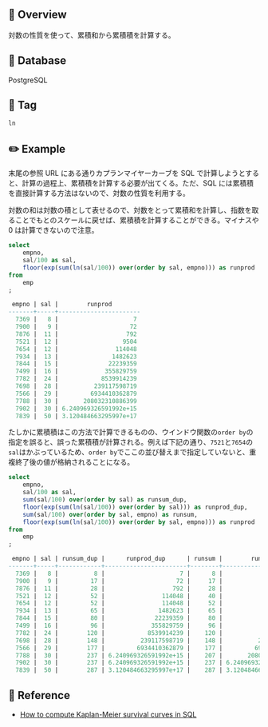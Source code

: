 ## :memo: Overview

対数の性質を使って、累積和から累積積を計算する。

## :floppy_disk: Database

PostgreSQL

## :bookmark: Tag

`ln`

## :pencil2: Example

末尾の参照 URL にある通りカプランマイヤーカーブを SQL で計算しようとすると、計算の過程上、累積積を計算する必要が出てくる。ただ、SQL には累積積を直接計算する方法はないので、対数の性質を利用する。

対数の和は対数の積として表せるので、対数をとって累積和を計算し、指数を取ることでもとのスケールに戻せば、累積積を計算することができる。マイナスや 0 は計算できないので注意。

```sql
select
	empno,
	sal/100 as sal,
	floor(exp(sum(ln(sal/100)) over(order by sal, empno))) as runprod
from
	emp
;

 empno | sal |        runprod
-------+-----+-----------------------
  7369 |   8 |                     7
  7900 |   9 |                    72
  7876 |  11 |                   792
  7521 |  12 |                  9504
  7654 |  12 |                114048
  7934 |  13 |               1482623
  7844 |  15 |              22239359
  7499 |  16 |             355829759
  7782 |  24 |            8539914239
  7698 |  28 |          239117598719
  7566 |  29 |         6934410362879
  7788 |  30 |       208032310886399
  7902 |  30 | 6.240969326591992e+15
  7839 |  50 | 3.120484663295997e+17
```

たしかに累積積はこの方法で計算できるものの、ウインドウ関数の`order by`の指定を誤ると、誤った累積積が計算される。例えば下記の通り、`7521`と`7654`の`sal`はかぶっているため、`order by`でここの並び替えまで指定していないと、重複終了後の値が格納されることになる。

```sql
select
	empno,
	sal/100 as sal,
	sum(sal/100) over(order by sal) as runsum_dup,
    floor(exp(sum(ln(sal/100)) over(order by sal))) as runprod_dup,
	sum(sal/100) over(order by sal, empno) as runsum,
    floor(exp(sum(ln(sal/100)) over(order by sal, empno))) as runprod
from
	emp
;

 empno | sal | runsum_dup |      runprod_dup      | runsum |        runprod
-------+-----+------------+-----------------------+--------+-----------------------
  7369 |   8 |          8 |                     7 |      8 |                     7
  7900 |   9 |         17 |                    72 |     17 |                    72
  7876 |  11 |         28 |                   792 |     28 |                   792
  7521 |  12 |         52 |                114048 |     40 |                  9504
  7654 |  12 |         52 |                114048 |     52 |                114048
  7934 |  13 |         65 |               1482623 |     65 |               1482623
  7844 |  15 |         80 |              22239359 |     80 |              22239359
  7499 |  16 |         96 |             355829759 |     96 |             355829759
  7782 |  24 |        120 |            8539914239 |    120 |            8539914239
  7698 |  28 |        148 |          239117598719 |    148 |          239117598719
  7566 |  29 |        177 |         6934410362879 |    177 |         6934410362879
  7788 |  30 |        237 | 6.240969326591992e+15 |    207 |       208032310886399
  7902 |  30 |        237 | 6.240969326591992e+15 |    237 | 6.240969326591992e+15
  7839 |  50 |        287 | 3.120484663295997e+17 |    287 | 3.120484663295997e+17
```

## :closed_book: Reference

- [How to compute Kaplan-Meier survival curves in SQL](https://www.crosstab.io/articles/sql-survival-curves)
